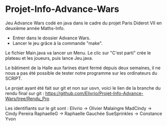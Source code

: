 # Projet-Info-Advance-Wars
Jeu Advance Wars codé en java dans le cadre du projet Paris Diderot VII en deuxième année Maths-Info.

- Entrer dans le dossier Advance Wars.
- Lancer le jeu grâce à la commande "make".

Le fichier Main.java va lancer un Menu. Le clic sur "C'est parti" crée le plateau et les joueurs, puis lance Jeu.java.

Le bâtiment de la Halle aux farines étant fermé depuis deux semaines, il ne nous a pas été possible de tester notre programme sur les ordinateurs du SCRIPT.

Le projet ayant été fait sur git et non sur usvn, voici le lien de la branche du rendu final sur git :
https://github.com/Elivrio/Projet-Info-Advance-Wars/tree/Rendu_Pro

Les identifiants sur le git sont :
Elivrio -> Olivier Malaingre
MadCindy -> Cindy Pereira
RaphaelleG -> Raphaelle Gauchée
SueSprinkles -> Constance Yvon
